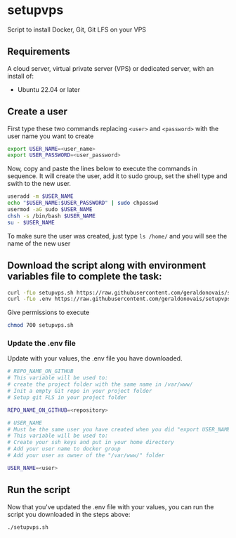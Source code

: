 # setupvps
Script to install Docker, Git, Git LFS on your VPS   

## Requirements

A cloud server, virtual private server (VPS) or dedicated server, with an install of:

- Ubuntu 22.04 or later

## Create a user

First type these two commands replacing `<user>` and `<password>` with the user name you want to create

```bash
export USER_NAME=<user_name>
export USER_PASSWORD=<user_password>
````

Now, copy and paste the lines below to execute the commands in sequence. It will create the user, add it to sudo group, set the shell type and swith to the new user.

```bash
useradd -m $USER_NAME
echo "$USER_NAME:$USER_PASSWORD" | sudo chpasswd
usermod -aG sudo $USER_NAME
chsh -s /bin/bash $USER_NAME
su - $USER_NAME
````

To make sure the user was created, just type `ls /home/` and you will see the name of the new user

## Download the script along with environment variables file to complete the task:

```bash
curl -fLo setupvps.sh https://raw.githubusercontent.com/geraldonovais/setupvps/main/setupvps.sh
curl -fLo .env https://raw.githubusercontent.com/geraldonovais/setupvps/main/.env
````
Give permissions to execute

```bash
chmod 700 setupvps.sh
````
### Update the .env file 

Update with your values, the .env file you have downloaded.

```bash
# REPO_NAME_ON_GITHUB
# This variable will be used to:
# create the project folder with the same name in /var/www/
# Init a empty Git repo in your project folder
# Setup git FLS in your project folder

REPO_NAME_ON_GITHUB=<repository>

# USER_NAME
# Must be the same user you have created when you did "export USER_NAME=<user_name>"
# This variable will be used to:
# Create your ssh keys and put in your home directory
# Add your user name to docker group
# Add your user as owner of the "/var/www/" folder

USER_NAME=<user>
````

## Run the script

Now that you've updated the .env file with your values, you can run the script you downloaded in the steps above:

```bash
./setupvps.sh
````